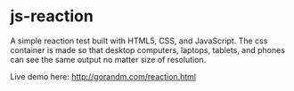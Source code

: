# js-reaction

A simple reaction test built with HTML5, CSS, and JavaScript. The css container is made so that desktop computers, laptops, tablets, and phones can see the same output no matter size of resolution.

Live demo here: http://gorandm.com/reaction.html
